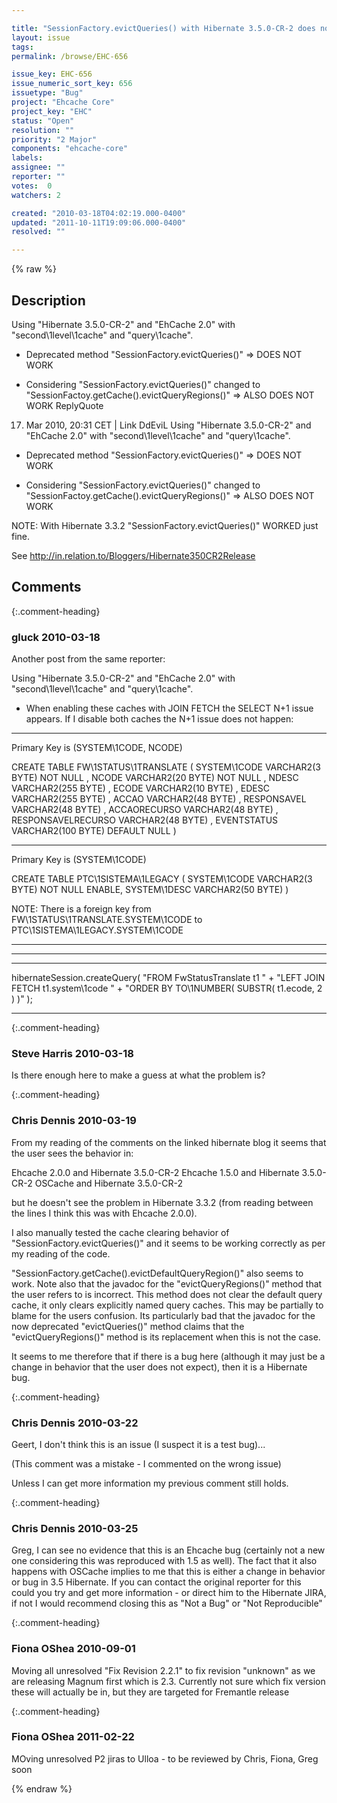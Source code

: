 ```yaml
---

title: "SessionFactory.evictQueries() with Hibernate 3.5.0-CR-2 does not work"
layout: issue
tags: 
permalink: /browse/EHC-656

issue_key: EHC-656
issue_numeric_sort_key: 656
issuetype: "Bug"
project: "Ehcache Core"
project_key: "EHC"
status: "Open"
resolution: ""
priority: "2 Major"
components: "ehcache-core"
labels: 
assignee: ""
reporter: ""
votes:  0
watchers: 2

created: "2010-03-18T04:02:19.000-0400"
updated: "2011-10-11T19:09:06.000-0400"
resolved: ""

---
```




{% raw %}



## Description

<div markdown="1" class="description">

Using "Hibernate 3.5.0-CR-2" and "EhCache 2.0" with "second\1level\1cache" and "query\1cache".

- Deprecated method "SessionFactory.evictQueries()" => DOES NOT WORK 

- Considering "SessionFactory.evictQueries()" changed to "SessionFactoy.getCache().evictQueryRegions()" => ALSO DOES NOT WORK 
ReplyQuote
 
17. Mar 2010, 20:31 CET | Link
DdEviL
Using "Hibernate 3.5.0-CR-2" and "EhCache 2.0" with "second\1level\1cache" and "query\1cache".

- Deprecated method "SessionFactory.evictQueries()" => DOES NOT WORK 

- Considering "SessionFactory.evictQueries()" changed to "SessionFactoy.getCache().evictQueryRegions()" => ALSO DOES NOT WORK 


NOTE: With Hibernate 3.3.2 "SessionFactory.evictQueries()" WORKED just fine.

See http://in.relation.to/Bloggers/Hibernate350CR2Release

</div>

## Comments


{:.comment-heading}
### **gluck** <span class="date">2010-03-18</span>

<div markdown="1" class="comment">

Another post from the same reporter:

Using "Hibernate 3.5.0-CR-2" and "EhCache 2.0" with "second\1level\1cache" and "query\1cache".

- When enabling these caches with JOIN FETCH the SELECT N+1 issue appears. If I disable both caches the N+1 issue does not happen:

---------------------------------------------------------
Primary Key is (SYSTEM\1CODE, NCODE)

CREATE TABLE FW\1STATUS\1TRANSLATE 
(
  SYSTEM\1CODE VARCHAR2(3 BYTE) NOT NULL
, NCODE VARCHAR2(20 BYTE) NOT NULL 
, NDESC VARCHAR2(255 BYTE) 
, ECODE VARCHAR2(10 BYTE) 
, EDESC VARCHAR2(255 BYTE) 
, ACCAO VARCHAR2(48 BYTE) 
, RESPONSAVEL VARCHAR2(48 BYTE) 
, ACCAORECURSO VARCHAR2(48 BYTE) 
, RESPONSAVELRECURSO VARCHAR2(48 BYTE) 
, EVENTSTATUS VARCHAR2(100 BYTE) DEFAULT NULL )

----

Primary Key is (SYSTEM\1CODE)

CREATE TABLE PTC\1SISTEMA\1LEGACY
  (
    SYSTEM\1CODE VARCHAR2(3 BYTE) NOT NULL ENABLE,
    SYSTEM\1DESC VARCHAR2(50 BYTE)
  )


NOTE: There is a foreign key from FW\1STATUS\1TRANSLATE.SYSTEM\1CODE to PTC\1SISTEMA\1LEGACY.SYSTEM\1CODE

---------------------------------------------------------

<?xml version="1.0"?>
<!DOCTYPE hibernate-mapping PUBLIC
        "-//Hibernate/Hibernate Mapping DTD 3.0//EN"
        "http://hibernate.sourceforge.net/hibernate-mapping-3.0.dtd">

<hibernate-mapping>
    <class name="org.ptsi.data.model.FwStatusTranslate" table="FW\1STATUS\1TRANSLATE"
           dynamic-insert="true" dynamic-update="true" lazy="false">
        <cache usage="read-write"/>
        <composite-id mapped="true" class="org.ptsi.data.model.FwStatusTranslatePK">
            <key-many-to-one name="system\1code" class="org.ptsi.data.model.PtcSistemaLegacy">
                <column name="SYSTEM\1CODE"/>
            </key-many-to-one>
            <key-property name="ncode">
                <column name="NCODE" sql-type="VARCHAR2(10 BYTE)" length="10"/>
            </key-property>
        </composite-id>
        <property name="ndesc">
            <column name="NDESC" sql-type="VARCHAR2(255 BYTE)" length="255"/>
        </property>
        <property name="ecode">
            <column name="ECODE" sql-type="VARCHAR2(10 BYTE)" length="10"/>
        </property>
        <property name="edesc">
            <column name="EDESC" sql-type="VARCHAR2(255 BYTE)" length="255"/>
        </property>
        <property name="accao">
            <column name="ACCAO" sql-type="VARCHAR2(48 BYTE)" length="48"/>
        </property>
        <property name="responsavel">
            <column name="RESPONSAVEL" sql-type="VARCHAR2(48 BYTE)" length="48"/>
        </property>
        <property name="accaoRecurso">
            <column name="ACCAORECURSO" sql-type="VARCHAR2(48 BYTE)" length="48"/>
        </property>
        <property name="responsavelRecurso">
            <column name="RESPONSAVELRECURSO" sql-type="VARCHAR2(48 BYTE)" length="48"/>
        </property>
        <property name="eventStatus">
            <column name="EVENTSTATUS" sql-type="VARCHAR2(100 BYTE)" length="100"/>
        </property>
    </class>
</hibernate-mapping>

----------------------------

<?xml version="1.0"?>
<!DOCTYPE hibernate-mapping PUBLIC
        "-//Hibernate/Hibernate Mapping DTD 3.0//EN"
        "http://hibernate.sourceforge.net/hibernate-mapping-3.0.dtd">

<hibernate-mapping>
    <class name="org.ptsi.data.model.PtcSistemaLegacy" table="PTC\1SISTEMA\1LEGACY"
           dynamic-insert="true" dynamic-update="true" lazy="false">
        <cache usage="read-only"/>
        <composite-id mapped="true" class="org.ptsi.data.model.PtcSistemaLegacyPK">
            <key-property name="system\1code">
                <column name="SYSTEM\1CODE" sql-type="VARCHAR2(3 BYTE)" length="3"/>
            </key-property>
        </composite-id>
        <property name="system\1desc">
            <column name="SYSTEM\1DESC" sql-type="VARCHAR2(50 BYTE)" length="50"/>
        </property>
    </class>
</hibernate-mapping>

----------------------------

hibernateSession.createQuery( "FROM FwStatusTranslate t1 " +
                              "LEFT JOIN FETCH t1.system\1code " +
                              "ORDER BY TO\1NUMBER( SUBSTR( t1.ecode, 2 ) )" );

---------------------------


</div>


{:.comment-heading}
### **Steve Harris** <span class="date">2010-03-18</span>

<div markdown="1" class="comment">

Is there enough here to make a guess at what the problem is?

</div>


{:.comment-heading}
### **Chris Dennis** <span class="date">2010-03-19</span>

<div markdown="1" class="comment">

From my reading of the comments on the linked hibernate blog it seems that the user sees the behavior in:

Ehcache 2.0.0 and Hibernate 3.5.0-CR-2
Ehcache 1.5.0 and Hibernate 3.5.0-CR-2
OSCache and Hibernate 3.5.0-CR-2

but he doesn't see the problem in Hibernate 3.3.2 (from reading between the lines I think this was with Ehcache 2.0.0).

I also manually tested the cache clearing behavior of "SessionFactory.evictQueries()" and it seems to be working correctly as per my reading of the code.

"SessionFactory.getCache().evictDefaultQueryRegion()" also seems to work.  Note also that the javadoc for the "evictQueryRegions()" method that the user refers to is incorrect.  This method does not clear the default query cache, it only clears explicitly named query caches.  This may be partially to blame for the users confusion.  Its particularly bad that the javadoc for the now deprecated "evictQueries()" method claims that the "evictQueryRegions()" method is its replacement when this is not the case.

It seems to me therefore that if there is a bug here (although it may just be a change in behavior that the user does not expect), then it is a Hibernate bug.


</div>


{:.comment-heading}
### **Chris Dennis** <span class="date">2010-03-22</span>

<div markdown="1" class="comment">

Geert, I don't think this is an issue (I suspect it is a test bug)...

(This comment was a mistake - I commented on the wrong issue)

Unless I can get more information my previous comment still holds.

</div>


{:.comment-heading}
### **Chris Dennis** <span class="date">2010-03-25</span>

<div markdown="1" class="comment">

Greg, I can see no evidence that this is an Ehcache bug (certainly not a new one considering this was reproduced with 1.5 as well).  The fact that it also happens with OSCache implies to me that this is either a change in behavior or bug in 3.5 Hibernate.  If you can contact the original reporter for this could you try and get more information - or direct him to the Hibernate JIRA, if not I would recommend closing this as "Not a Bug" or "Not Reproducible"

</div>


{:.comment-heading}
### **Fiona OShea** <span class="date">2010-09-01</span>

<div markdown="1" class="comment">

Moving all unresolved "Fix Revision 2.2.1" to fix revision "unknown" as we are releasing Magnum first which is 2.3. Currently not sure which fix version these will actually be in, but they are targeted for Fremantle release

</div>


{:.comment-heading}
### **Fiona OShea** <span class="date">2011-02-22</span>

<div markdown="1" class="comment">

MOving unresolved P2 jiras to Ulloa - to be reviewed by Chris, Fiona, Greg soon

</div>



{% endraw %}
